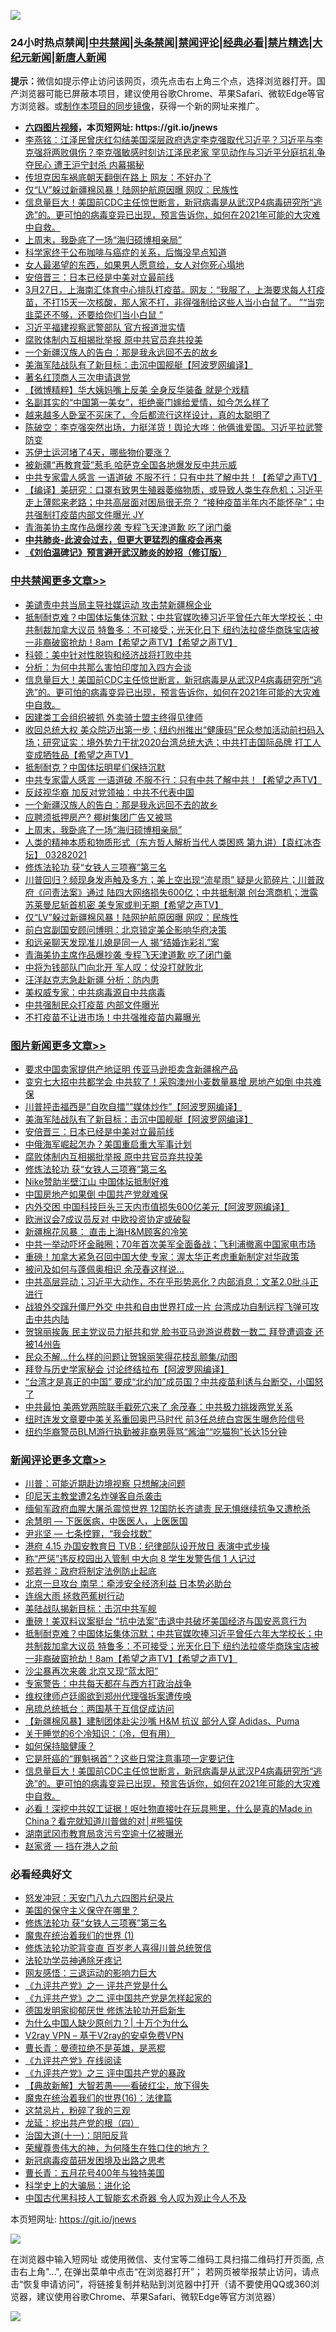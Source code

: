 ![](https://raw.githubusercontent.com/fqnews/bnews/master/64photo/fqnews-qr.jpg)

<div id="tt">
<h3>24小时热点禁闻|<a href="#%E4%B8%AD%E5%85%B1%E7%A6%81%E9%97%BB%E6%9B%B4%E5%A4%9A%E6%96%87%E7%AB%A0">中共禁闻</a>|<a href="#%E5%9B%BE%E7%89%87%E6%96%B0%E9%97%BB%E6%9B%B4%E5%A4%9A%E6%96%87%E7%AB%A0">头条禁闻</a>|<a href="#%E6%96%B0%E9%97%BB%E8%AF%84%E8%AE%BA%E6%9B%B4%E5%A4%9A%E6%96%87%E7%AB%A0">禁闻评论|<a href="#%E5%BF%85%E7%9C%8B%E7%BB%8F%E5%85%B8%E5%A5%BD%E6%96%87">经典必看|<a href="/video.md#%E7%A6%81%E7%89%87%E7%B2%BE%E9%80%89">禁片精选</a>|<a href="https://github.com/fqnews/djy/blob/master/gb/nf1351518.md#1">大纪元新闻</a>|<a href="https://github.com/fqnews/ntdtv/blob/master/gb/prog204.md#1">新唐人新闻</a></h3>
<div><b>提示：</b>微信如提示停止访问该网页，须先点击右上角三个点，选择浏览器打开。国产浏览器可能已屏蔽本项目，建议使用谷歌Chrome、苹果Safari、微软Edge等官方浏览器。或<a href="https://github.com/fqnews/bnews/blob/master/%E5%88%B6%E4%BD%9Cgit%E7%A6%81%E9%97%BB%E9%95%9C%E5%83%8F.md">制作本项目的同步镜像</a>，获得一个新的网址来推广。</div>
<ul>
<li><b><a href="http://d1.bdrive.tk/64.mp4" target="_blank">六四图片视频</a>，本页短网址: https://git.io/jnews</b></li>
<li><a href="/comments/20210328/1514228.md">李燕铭：江泽民曾庆红勾结美国深层政府选定李克强取代习近平？习近平与李克强将两败俱伤？李克强敏感时刻访江泽民老家 罕见动作与习近平分庭抗礼争夺民心 遭王沪宁封杀 内幕揭秘</a></li>
<li><a href="/cnnews/20210328/1514164.md">传坦克因车祸底朝天翻倒在路上 网友：不好办了</a></li>
<li><a href="/cbnews/20210328/1514174.md">仅“LV”躲过新疆棉风暴！陆网护航原因曝 网叹：民族性</a></li>
<li><a href="/comments/20210328/1514517.md">信息量巨大！美国前CDC主任惊世断言，新冠病毒是从武汉P4病毒研究所“逃逸”的。更可怕的病毒变异已出现，预言告诉你，如何在2021年可能的大灾难中自救。</a></li>
<li><a href="/cbnews/20210328/1514245.md">上周末，我卧底了一场“海归硕博相亲局”</a></li>
<li><a href="/health/20210328/1514428.md">科学家终于公布咖啡与癌症的关系，后悔没早点知道</a></li>
<li><a href="/lifebaike/20210328/1514263.md">女人最渴望的东西，如果男人愿意给，女人对你死心塌地</a></li>
<li><a href="/topimagenews/20210328/1514231.md">安倍晋三：日本已经是中美对立最前线</a></li>
<li><a href="/bannedvideo/20210328/1514550.md">3月27日，上海南汇体育中心排队打疫苗。网友：“我服了，上海要求每人打疫苗，不打15天一次核酸，那人家不打，非得强制给这些人当小白鼠了。 ”“当完韭菜还不够，还要给你们当小白鼠 ”​</a></li>
<li><a href="/cnnews/20210328/1514590.md">习近平福建视察武警部队 官方报道泄实情</a></li>
<li><a href="/topimagenews/20210328/1514229.md">腐败体制内互相揭批举报 原中共官员弃共投美</a></li>
<li><a href="/cbnews/20210328/1514301.md">一个新疆汉族人的告白：那是我永远回不去的故乡</a></li>
<li><a href="/topimagenews/20210328/1514412.md">美海军陆战队有了新目标：击沉中国舰艇【阿波罗网编译】</a></li>
<li><a href="/cnnews/20210328/1514436.md">著名红顶商人三次申请退党</a></li>
<li><a href="/comments/20210328/1514370.md">【微博精粹】华大姨妈嘴上反美 全身反华装备 就是个戏精</a></li>
<li><a href="/yule/20210328/1514382.md">名副其实的“中国第一美女”，拒绝豪门嫁给爱情，如今怎么样了</a></li>
<li><a href="/lifebaike/20210328/1514434.md">越来越多人卧室不买床了，今后都流行这样设计，真的太聪明了</a></li>
<li><a href="/bannedvideo/20210328/1514547.md">陈破空：李克强突然出场，力挺洋货！舆论大哗：他俩谁爱国。习近平拉武警防变</a></li>
<li><a href="/cnnews/20210328/1514309.md">苏伊士运河堵了4天，哪些物价要涨？</a></li>
<li><a href="/worldnews/20210328/1514139.md">被新疆“再教育营”惹毛 哈萨克全国各地爆发反中共示威</a></li>
<li><a href="/comments/20210328/1514332.md">中共专家雷人感言 一语道破 不服不行：只有中共了解中共！【希望之声TV】</a></li>
<li><a href="/bannedvideo/20210328/1514184.md">【编译】美研究：口罩有致男生殖器萎缩物质，或导致人类生存危机；习近平走上薄熙来老路；中共高层面对困局很无奈？ “接种疫苗半年内不能怀孕”；中共强制打疫苗内部文件曝光 JY</a></li>
<li><a href="/cbnews/20210328/1514146.md">青海美协主席作品爆抄袭 专程飞天津道歉 吃了闭门羹</a></li>
<li><b><a href="/comments/20200211/1275071.md" target="_blank">中共肺炎-此波会过去，但更大更猛烈的瘟疫会再来</a></b></li>
<li><b><a href="/comments/20200207/1272816.md" target="_blank">《刘伯温碑记》预言避开武汉肺炎的妙招（修订版）</a></b></li>
</ul>
</div>

<div class="catlist">
<h3><a href="/cbnews/" target="_blank">中共禁闻</a><span><a href="/cbnews/" target="_blank" rel="nofollow">更多文章>></a></span></h3>
<ul>
<li><a href="/cbnews/20210328/1514599.md" target="_blank">美谴责中共当局主导社媒运动 攻击禁新疆棉企业</a></li>
<li><a href="/comments/20210328/1514568.md" target="_blank">抵制耐克难？中国体坛集体沉默；中共官媒吹捧习近平曾任六年大学校长；中共制裁加拿大议员 特鲁多：不可接受；光天化日下 纽约法拉盛华商珠宝店被一非裔破窗抢劫！8am【希望之声TV】【希望之声TV】</a></li>
<li><a href="/cbnews/20210328/1514563.md" target="_blank">科顿：美中针对性脱钩和经济战将打败中共</a></li>
<li><a href="/cbnews/20210328/1514562.md" target="_blank">分析：为何中共那么害怕印度加入四方会谈</a></li>
<li><a href="/comments/20210328/1514517.md" target="_blank">信息量巨大！美国前CDC主任惊世断言，新冠病毒是从武汉P4病毒研究所“逃逸”的。更可怕的病毒变异已出现，预言告诉你，如何在2021年可能的大灾难中自救。</a></li>
<li><a href="/cbnews/20210328/1514496.md" target="_blank">因建类工会组织被抓 外卖骑士盟主终得见律师</a></li>
<li><a href="/comments/20210328/1514397.md" target="_blank">收回总统大权 美众院迈出第一步；纽约州推出“健康码”民众参加活动前扫码入场；研究证实：境外势力干扰2020台湾总统大选；中共打击国际品牌 打工人变成牺牲品【希望之声TV】</a></li>
<li><a href="/cbnews/20210328/1514388.md" target="_blank">抵制耐克？中国体坛明星们保持沉默</a></li>
<li><a href="/comments/20210328/1514332.md" target="_blank">中共专家雷人感言 一语道破 不服不行：只有中共了解中共！【希望之声TV】</a></li>
<li><a href="/cbnews/20210328/1514326.md" target="_blank">反歧视华裔 加反对党领袖：中共不代表中国</a></li>
<li><a href="/cbnews/20210328/1514301.md" target="_blank">一个新疆汉族人的告白：那是我永远回不去的故乡</a></li>
<li><a href="/cbnews/20210328/1514246.md" target="_blank">应聘须抵押房产? 椰树集团广告又被骂</a></li>
<li><a href="/cbnews/20210328/1514245.md" target="_blank">上周末，我卧底了一场“海归硕博相亲局”</a></li>
<li><a href="/comments/20210328/1514239.md" target="_blank">人类的精神本质和物质形式（东方哲人解析当代人类困惑  第九讲）【袁红冰杏坛】 03282021</a></li>
<li><a href="/comments/20210328/1514058.md" target="_blank">修炼法轮功 获“女铁人三项赛”第三名</a></li>
<li><a href="/comments/20210328/1514182.md" target="_blank">川普回归？频现身发声触及多方；美上空出现“流星雨” 疑是火箭碎片；川普政府《问责法案》通过 陆四大网络损失600亿；中共抵制潮 创台湾商机；泄露苏莱曼尼斩首机密 美专家或判无期【希望之声TV】</a></li>
<li><a href="/cbnews/20210328/1514174.md" target="_blank">仅“LV”躲过新疆棉风暴！陆网护航原因曝 网叹：民族性</a></li>
<li><a href="/cbnews/20210328/1514167.md" target="_blank">前白宫副国安顾问博明：北京锁定美企影响华府决策</a></li>
<li><a href="/cbnews/20210328/1514147.md" target="_blank">和远亲聊天发现准儿媳是同一人 揭“结婚诈彩礼”案</a></li>
<li><a href="/cbnews/20210328/1514146.md" target="_blank">青海美协主席作品爆抄袭 专程飞天津道歉 吃了闭门羹</a></li>
<li><a href="/cbnews/20210327/1514076.md" target="_blank">中将为钱部队门向北开 军人叹：仗没打就败北</a></li>
<li><a href="/cbnews/20210327/1514071.md" target="_blank">汪洋赵克志急赴新疆 分析：防内患</a></li>
<li><a href="/cbnews/20210327/1514048.md" target="_blank">美权威专家：中共病毒源自中共病毒</a></li>
<li><a href="/cbnews/20210327/1514045.md" target="_blank">中共强制民众打疫苗 内部文件曝光</a></li>
<li><a href="/cbnews/20210327/1514016.md" target="_blank">不打疫苗不让进市场！中共强推疫苗内幕曝光</a></li>

</ul>
</div>
<div class="catlist">
<h3><a href="/topimagenews/" target="_blank">图片新闻</a><span><a href="/topimagenews/" target="_blank" rel="nofollow">更多文章>></a></span></h3>
<ul>
<li><a href="/topimagenews/20210329/1514677.md" target="_blank">要求中国卖家提供产地证明 传亚马逊拒卖含新疆棉产品</a></li>
<li><a href="/topimagenews/20210328/1514651.md" target="_blank">变穷七大招中共都学会 中共软了！采购澳州小麦数量暴增 房地产如倒 中共难保</a></li>
<li><a href="/topimagenews/20210328/1514448.md" target="_blank">川普抨击福西是&#8221;自吹自擂&#8221;&#8221;媒体炒作&#8221;【阿波罗网编译】</a></li>
<li><a href="/topimagenews/20210328/1514412.md" target="_blank">美海军陆战队有了新目标：击沉中国舰艇【阿波罗网编译】</a></li>
<li><a href="/topimagenews/20210328/1514231.md" target="_blank">安倍晋三：日本已经是中美对立最前线</a></li>
<li><a href="/topimagenews/20210328/1514230.md" target="_blank">中俄海军崛起怎办？美国重启重大军事计划</a></li>
<li><a href="/topimagenews/20210328/1514229.md" target="_blank">腐败体制内互相揭批举报 原中共官员弃共投美</a></li>
<li><a href="/comments/20210328/1514058.md" target="_blank">修炼法轮功 获“女铁人三项赛”第三名</a></li>
<li><a href="/topimagenews/20210328/1514126.md" target="_blank">Nike赞助半壁江山 中国体坛抵制好难</a></li>
<li><a href="/topimagenews/20210327/1513772.md" target="_blank">中国房地产如果倒 中国共产党就难保</a></li>
<li><a href="/topimagenews/20210327/1513740.md" target="_blank">内外交困 中国科技巨头三天内市值损失600亿美元【阿波罗网编译】</a></li>
<li><a href="/topimagenews/20210327/1513653.md" target="_blank">欧洲议会7成议员反对 中欧投资协定或破裂</a></li>
<li><a href="/topimagenews/20210327/1513613.md" target="_blank">新疆棉花风暴： 直击上海H&#038;M顾客的冷笑</a></li>
<li><a href="/topimagenews/20210326/1513273.md" target="_blank">中共一举动吓坏金融圈；70年首次美军全面备战；飞利浦撤离中国家电市场</a></li>
<li><a href="/topimagenews/20210326/1513091.md" target="_blank">重磅！加拿大紧急召回中国大使 专家：渥太华正考虑重新制定对华政策</a></li>
<li><a href="/topimagenews/20210326/1512918.md" target="_blank">被问及如何与蓬佩奥相识 余茂春这样说…</a></li>
<li><a href="/topimagenews/20210326/1512893.md" target="_blank">中共高层异动；习近平大动作，不在乎形势恶化？内部消息：文革2.0批斗正进行</a></li>
<li><a href="/topimagenews/20210326/1512892.md" target="_blank">战狼外交蹿升僵尸外交 中共和自由世界打成一片 台湾成功自制远程飞弹可攻击中共内陆</a></li>
<li><a href="/topimagenews/20210326/1512883.md" target="_blank">贺锦丽挨轰 民主党议员力挺共和党 脸书亚马逊游说费数一数二 拜登遭调查 还被14州告</a></li>
<li><a href="/topimagenews/20210326/1512852.md" target="_blank">民众不解…什么样的问题让贺锦丽笑得花枝乱颤集/动图</a></li>
<li><a href="/topimagenews/20210325/1512545.md" target="_blank">拜登与历史学家秘会 讨论终结拉布【阿波罗网编译】</a></li>
<li><a href="/topimagenews/20210325/1512244.md" target="_blank">“台湾才是真正的中国” 要成“北约加”成员国？中共疫苗利诱与台断交，小国怒了</a></li>
<li><a href="/topimagenews/20210325/1512208.md" target="_blank">中共最怕 美两党两院联手戳死穴来了 余茂春：中共极力挑拨两党关系</a></li>
<li><a href="/topimagenews/20210325/1512077.md" target="_blank">纽时连发文章要中美关系重回奥巴马时代 前3任总统白宫医生曝危险信号</a></li>
<li><a href="/topimagenews/20210325/1512027.md" target="_blank">纽约华裔警员BLM游行执勤被非裔男辱骂“酱油”“吃猫狗”长达15分钟</a></li>

</ul>
</div>
<div class="catlist">
<h3><a href="/comments/" target="_blank">新闻评论</a><span><a href="/comments/" target="_blank" rel="nofollow">更多文章>></a></span></h3>
<ul>
<li><a href="/comments/20210329/1514687.md" target="_blank">川普：可能近期赴边境视察 只想解决问题</a></li>
<li><a href="/comments/20210329/1514675.md" target="_blank">印尼天主教堂遭2名炸弹客自杀袭击</a></li>
<li><a href="/comments/20210329/1514669.md" target="_blank">缅甸军政府血腥大屠杀震惊世界 12国防长齐谴责 民无惧继续抗争又遭枪杀</a></li>
<li><a href="/comments/20210329/1514659.md" target="_blank">余慧明 — 下医医病，中医医人，上医医国</a></li>
<li><a href="/comments/20210329/1514658.md" target="_blank">尹兆坚 — 七条控罪，“我会找数”</a></li>
<li><a href="/comments/20210329/1514657.md" target="_blank">港府 4.15 办国安教育日 TVB：纪律部队设开放日 表演中式步操</a></li>
<li><a href="/comments/20210329/1514656.md" target="_blank">称“严惩”违反校园出入管制 中大向 8 学生发警告信 1 人记过</a></li>
<li><a href="/comments/20210329/1514655.md" target="_blank">郑若骅：政府将制定法例防止起底</a></li>
<li><a href="/comments/20210329/1514654.md" target="_blank">北京一旦攻台 南早：牵涉安全经济利益 日本势必助台</a></li>
<li><a href="/comments/20210329/1514653.md" target="_blank">连绵大雨 拯救芭蕉树行动</a></li>
<li><a href="/comments/20210328/1514611.md" target="_blank">美陆战队揭新目标：击沉中共军舰</a></li>
<li><a href="/comments/20210328/1514585.md" target="_blank">重磅！美双料议案挺台 “抗中法案”击退中共破坏美国经济与国安恶意行为</a></li>
<li><a href="/comments/20210328/1514568.md" target="_blank">抵制耐克难？中国体坛集体沉默；中共官媒吹捧习近平曾任六年大学校长；中共制裁加拿大议员 特鲁多：不可接受；光天化日下 纽约法拉盛华商珠宝店被一非裔破窗抢劫！8am【希望之声TV】【希望之声TV】</a></li>
<li><a href="/comments/20210328/1514560.md" target="_blank">沙尘暴再次来袭 北京又现“蓝太阳”</a></li>
<li><a href="/comments/20210328/1514555.md" target="_blank">专家警告：中共每天都在与西方打政治战争</a></li>
<li><a href="/comments/20210328/1514553.md" target="_blank">维权律师卢廷阁欲到郑州代理强拆案遭传唤</a></li>
<li><a href="/comments/20210328/1514552.md" target="_blank">帛琉总统抵台︰两国基于互信促成访问</a></li>
<li><a href="/comments/20210328/1514551.md" target="_blank">【新疆棉风暴】建制团体赴尖沙嘴 H&#038;M 抗议 部分人穿 Adidas、Puma</a></li>
<li><a href="/comments/20210328/1514524.md" target="_blank">关于睡觉的6个冷知识：（冷，但有用）</a></li>
<li><a href="/comments/20210328/1514523.md" target="_blank">如何保持脑健康？</a></li>
<li><a href="/comments/20210328/1514522.md" target="_blank">它是肝癌的“罪魁祸首”？这些日常注意事项一定要记住</a></li>
<li><a href="/comments/20210328/1514517.md" target="_blank">信息量巨大！美国前CDC主任惊世断言，新冠病毒是从武汉P4病毒研究所“逃逸”的。更可怕的病毒变异已出现，预言告诉你，如何在2021年可能的大灾难中自救。</a></li>
<li><a href="/comments/20210328/1514513.md" target="_blank">必看！深挖中共奴工证据！呕吐物直接吐在玩具熊里，什么是真的Made in China？看完就知道川普做的对│#熊猫侠</a></li>
<li><a href="/comments/20210328/1514503.md" target="_blank">湖南武冈市教育局贪污亏空逾十亿被曝光</a></li>
<li><a href="/comments/20210328/1514478.md" target="_blank">赵家贤 — 挡在港人之前</a></li>

</ul>
</div>

<div class="catlist">
<h3>必看经典好文</h3>
<ul>
<li><a href="/comments/20200604/783200.md" target="_blank">怒发冲冠：天安门八九六四图片纪录片</a></li>
<li><a href="/lifebaike/20200520/1331379.md" target="_blank">美国的保守主义保守在哪里？</a></li>
<li><a href="/comments/20210328/1514058.md" target="_blank">修炼法轮功 获“女铁人三项赛”第三名</a></li>
<li><a href="/topimagenews/20180519/944624.md" target="_blank">魔鬼在统治着我们的世界 (1)</a></li>
<li><a href="/comments/20210312/1502969.md" target="_blank">修炼法轮功驼背变直 百岁老人喜得川普总统贺信</a></li>
<li><a href="/health/20170626/780263.md" target="_blank">法轮功学员神通除牙疼记</a></li>
<li><a href="/cbnews/20200126/1265515.md" target="_blank">网友感悟：三退运动的影响力巨大</a></li>
<li><a href="/bookonline/20131116/201056.md" target="_blank">《九评共产党》之一 评共产党是什么</a></li>
<li><a href="/bookonline/20131116/201055.md" target="_blank">《九评共产党》之二 评中国共产党是怎样起家的</a></li>
<li><a href="/comments/20200722/1364497.md" target="_blank">德国发明家抑郁厌世 修炼法轮功开启新生</a></li>
<li><a href="/ssgc/20200715/1360940.md" target="_blank">为什么中国人缺少原创力？| 十万个为什么</a></li>
<li><a href="/comments/20200112/1257608.md" target="_blank">V2ray VPN &#8211; 基于V2ray的安卓免费VPN</a></li>
<li><a href="/comments/20180726/727420.md" target="_blank">曹长青：曼德拉绝不是英雄，是恶棍</a></li>
<li><a href="/bookonline/20131116/201057.md" target="_blank">《九评共产党》在线阅读</a></li>
<li><a href="/bookonline/20131116/201054.md" target="_blank">《九评共产党》之三 评中国共产党的暴政</a></li>
<li><a href="/comments/20201217/1449706.md" target="_blank">【典故新解】大智若愚——看破红尘，放下得失</a></li>
<li><a href="/topimagenews/20180615/958090.md" target="_blank">魔鬼在统治着我们的世界(16)：法律篇</a></li>
<li><a href="/yule/20210123/1473216.md" target="_blank">这禁忌片，粉碎了我的三观</a></li>
<li><a href="/comments/20200930/1405812.md" target="_blank">龙延：挖出共产党的根（四）</a></li>
<li><a href="/cbnews/20180317/915893.md" target="_blank">治国大道(十一)：阴阳反背</a></li>
<li><a href="/comments/20200618/1346830.md" target="_blank">荣耀尊贵伟大的神，为何降生在牲口住的地方？</a></li>
<li><a href="/comments/20200917/1029129.md" target="_blank">新冠病毒疫苗研发困境及出路之思考</a></li>
<li><a href="/comments/20200713/1359796.md" target="_blank">曹长青：五月花号400年与独特美国</a></li>
<li><a href="/comments/20200605/783246.md" target="_blank">科学史上的大骗局：进化论</a></li>
<li><a href="/comments/20210223/1492497.md" target="_blank">中国古代黑科技人工智能玄术奇器 令人叹为观止今人不及</a></li>

</ul>
</div>

本页短网址: https://git.io/jnews

![](https://raw.githubusercontent.com/fqnews/bnews/master/64photo/fqnews-qr.jpg)

在浏览器中输入短网址 或使用微信、支付宝等二维码工具扫描二维码打开页面, 点击右上角"...", 在弹出菜单中点击“在浏览器打开”； 若网页被举报禁止访问，请点击“恢复申请访问”，将链接复制并粘贴到浏览器中打开（请不要使用QQ或360浏览器，建议使用谷歌Chrome、苹果Safari、微软Edge等官方浏览器）

![](https://raw.githubusercontent.com/fqnews/bnews/master/64photo/wx.jpg)